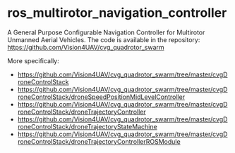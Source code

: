 ros_multirotor_navigation_controller
====================================

A General Purpose Configurable Navigation Controller for Multirotor Unmanned Aerial Vehicles. The code is available in the repository: https://github.com/Vision4UAV/cvg_quadrotor_swarm

More specifically:
 * https://github.com/Vision4UAV/cvg_quadrotor_swarm/tree/master/cvgDroneControlStack
 * https://github.com/Vision4UAV/cvg_quadrotor_swarm/tree/master/cvgDroneControlStack/droneSpeedPositionMidLevelController
 * https://github.com/Vision4UAV/cvg_quadrotor_swarm/tree/master/cvgDroneControlStack/droneTrajectoryController
 * https://github.com/Vision4UAV/cvg_quadrotor_swarm/tree/master/cvgDroneControlStack/droneTrajectoryStateMachine
 * https://github.com/Vision4UAV/cvg_quadrotor_swarm/tree/master/cvgDroneControlStack/droneTrajectoryControllerROSModule
